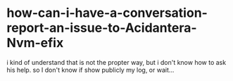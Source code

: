 # how-can-i-have-a-conversation-report-an-issue-to-Acidantera-Nvm-efix
i kind of understand that is not the propter way, but i don't know how to ask his help.
so I don't know if show publicly my log, or wait...
